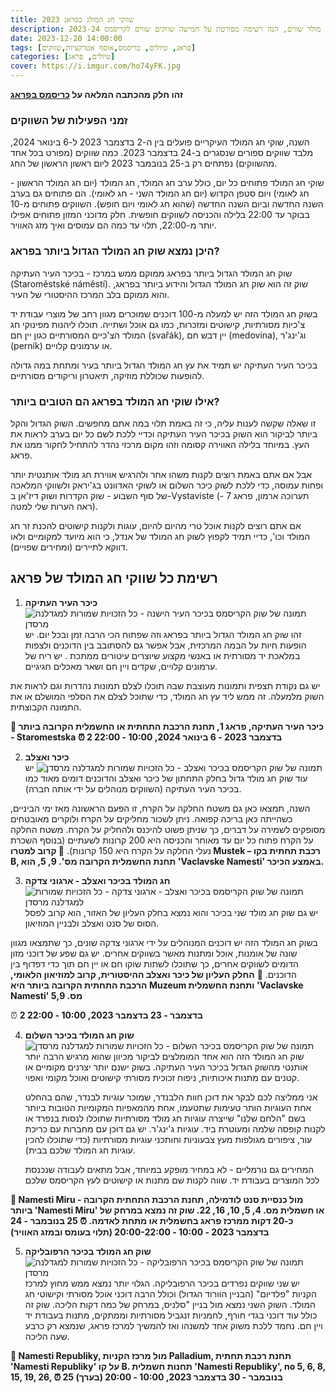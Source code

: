 ```yaml
---
title: שווקי חג המולג בפראג 2023
description: בפראג ישנם מלא שווקי חג מולד שווים, הנה רשימה מפורטת על חמישה שווקים שווים לקריסמס 2023-24
date: 2023-12-20 14:00:00
tags: [פראג, טיולים, כריסמס,אוסף אטרקציות,שווקים]
categories: [טיולים, פראג]
cover: https://i.imgur.com/ho74yFK.jpg
---
```


**זהו חלק מהכתבה המלאה על [כריסמס בפראג](https://kolha.top/travel/prauge/christmas)**

### זמני הפעילות של השווקים
השנה, שוקי חג המולד העיקריים פועלים בין ה-2 בדצמבר 2023 ל-6 בינואר 2024, מלבד שווקים ספורים שנסגרים ב-24 בדצמבר 2023. כמה שווקים (מפורט בכל אחד מהשווקים) נפתחים רק ב-25 בנובמבר 2023 ליום ראשון הראשון של החג.

שוקי חג המולד פתוחים כל יום, כולל ערב חג המולד, חג המולד (יום חג המולד הראשון - חג לאומי) ויום סטפן הקדוש (יום חג המולד השני - חג לאומי). הם פתוחים גם בערב השנה החדשה וביום השנה החדשה (שהוא חג לאומי ויום חופש).
השווקים פתוחים מ-10 בבוקר עד 22:00 בלילה והכניסה לשווקים חופשית.
חלק מדוכני המזון פתוחים אפילו יותר מ-22:00, תלוי עד כמה הם עמוסים ואיך מזג האוויר.


### היכן נמצא שוק חג המולד הגדול ביותר בפראג?
שוק חג המולד הגדול ביותר בפראג ממוקם ממש במרכז - בכיכר העיר העתיקה (Staroměstské náměstí). שוק זה הוא שוק חג המולד הגדול והידוע ביותר בפראג, והוא ממוקם בלב המרכז ההיסטורי של העיר.

בשוק חג המולד הזה יש למעלה מ-100 דוכנים שמוכרים מגוון רחב של מוצרי עבודת יד צ'כיות מסורתיות, קישוטים ומזכרות, כמו גם אוכל ושתייה. תוכלו ליהנות מפינוקי חג המולד הצ'כיים המסורתיים כגון יין חם (svařák), יין דבש חם (medovina), וג'ינג'ר (perník) או ערמונים קלויים.

בכיכר העיר העתיקה יש תמיד את עץ חג המולד הגדול ביותר בעיר ומתחת במה גדולה להופעות שכוללת מוזיקה, תיאטרון וריקודים מסורתיים.

### אילו שוקי חג המולד בפראג הם הטובים ביותר?
זו שאלה שקשה לענות עליה, כי זה באמת תלוי במה אתם מחפשים. השוק הגדול והקל ביותר לביקור הוא השוק בכיכר העיר העתיקה וכדיי ללכת לשם כל יום בערב לראות את העץ. במיוחד בלילה האווירה קסומה וזהו מקום מרכזי נהדר להתחיל לחקור ממנו את פראג.

אבל אם אתם באמת רוצים לקנות משהו אחר ולהרגיש אווירת חג מולד אותנטית יותר ופחות עמוסה, כדי ללכת לשוק כיכר השלום או לשוקי האדוונט בג'יראק ולשווקי המלאכה של סוף השבוע - שוק הקדרות ושוק דיז'אן ב-Vystaviste (תערוכה ארמון, פראג 7 - ראה הערות שלי למטה).

אם אתם רוצים לקנות אוכל טרי מהיום להיום, עוגות ולקנות קישוטים להכנת זר חג המולד וכו', כדיי תמיד לקפוץ לשוק חג המולד של אנדל, כי הוא מיועד למקומיים ולאו דווקא לתיירים (ומחירים שפויים).

## רשימת כל שווקי חג המולד של פראג

1. **כיכר העיר העתיקה**
![תמונה של שוק הקריסמס בכיכר העיר הישנה - כל הזכויות שמורות למגדלנה מרסדן](https://kolha.top/images/hF0VpJK/Christmas-Market-at-Old-Town-Square-View-from-Prague.webp)
זהו שוק חג המולד הגדול ביותר בפראג וזה שפתוח הכי הרבה זמן ובכל יום. יש הופעות חיות על הבמה המרכזית, אבל אפשר גם להסתובב בין הדוכנים ולצפות במלאכת יד מסורתית או באנשי מקצוע שיוצרים עיטורים ממתכת . יש ריח של ערמונים קלויים, שקדים ויין חם ושאר מאכלים חגיגיים.

יש גם נקודת תצפית ותמונות מעוצבת שבה תוכלו לצלם תמונות נהדרות וגם לראות את השוק מלמעלה. זה ממש ליד עץ חג המולד, כדי שתוכל לצלם את הסלפי המושלם או את התמונה הקבוצתית.

**📍 כיכר העיר העתיקה, פראג 1, תחנת הרכבת התחתית או החשמלית הקרובה ביותר - Staromestska
⏰ 2 בדצמבר 2023 - 6 בינואר 2024, 10:00 - 22:00**


2. **כיכר ואצלב**
![תמונה של שוק הקריסמס בכיכר ואצלב - כל הזכויות שמורות למגדלנה מרסדן](https://kolha.top/images/f8Vb1kq/Gingerbread-stall-at-Christmas-Markets-View-from-Prague.webp)
יש עוד שוק חג מולד גדול בחלק התחתון של כיכר ואצלב והדוכנים דומים מאוד כמו בכיכר העיר העתיקה (השווקים מנוהלים על ידי אותה חברה).

השנה, תמצאו כאן גם משטח החלקה על הקרח, זו הפעם הראשונה מאז ימי הביניים, כשהייתה כאן בריכה קפואה. ניתן לשכור מחליקים על הקרח ולוקרים מאובטחים מסופקים לשמירה על דברים, כך שניתן פשוט להיכנס ולהחליק על הקרח. משטח החלקה על הקרח פתוח כל יום עד מאוחר והכניסה היא 200 קרונות לשעתיים (בנוסף השכרת נעלי החלקה על הקרח היא 150 קרונות).
**📍 קרוב למטרו Mustek – רכבת תחתית בקו B, תחנת החשמלית הקרובה מס'. 9, 5, הוא 'Vaclavske Namesti' באמצע הכיכר.**


3. **חג המולד בכיכר ואצלב - ארגוני צדקה**
![תמונה של שוק הקריסמס בכיכר ואצלב - ארגוני צדקה - כל הזכויות שמורות למגדלנה מרסדן](https://kolha.top/images/XYYR67J/Roasted-chestnuts-at-Christmas-market-View-from-Prague.webp)
יש גם שוק חג מולד שני בכיכר והוא נמצא בחלק העליון של האזור, הוא קרוב לפסל הסוס של סנט ואצלב ולבניין המוזיאון.

בשוק חג המולד הזה יש דוכנים המנוהלים על ידי ארגוני צדקה שונים, כך שתמצאו מגוון שונה של אומנות, אוכל ומתנות מאשר בשווקים אחרים. יש גם שפע של דוכני מזון הדומים לשווקים אחרים, כך שתוכלו לשתות שוקו חם או יין חם תוך כדי דפדוף בין הדוכנים.
📍 **החלק העליון של כיכר ואצלב ההיסטורית, קרוב למוזיאון הלאומי, הרכבת התחתית הקרובה ביותר היא Muzeum ותחנת החשמלית 'Vaclavske Namesti' מס. 5,9**

⏰ **2 בדצמבר - 23 בדצמבר 2023, 10:00 - 22:00**


4. **שוק חג המולד בכיכר השלום**
![תמונה של שוק הקריסמס בכיכר השלום - כל הזכויות שמורות למגדלנה מרסדן](https://kolha.top/images/8g6knMB/Christmas-Market-at-Peace-Square-View-from-Prague-1.webp)
שוק חג המולד הזה הוא אחד המומלצים לביקור מכיוון שהוא מרגיש הרבה יותר אותנטי מהשוק הגדול בכיכר העיר העתיקה. בשוק ישנם יותר יצרנים מקומיים או קטנים עם מתנות איכותיות, ניפוח זכוכית מסורתי 
קישוטים ואוכל מקומי ואפוי.

	אני ממליצה לכם לבקר את דוכן חוות הלבנדר, שמוכר עוגיות לבנדר, שהם בהחלט אחת העוגיות הותר טעימות שתטעמו, אחת מהמאפיות המקומיות הטובות ביותר בשם "הלחם שלנו" שייצרה עוגיות חג מולד מסורתיות שתוכלו לנסות בנפרד או לקנות קופסה שלמה ומעוטרת ביד. עוגיות ג'ינג'ר. יש גם דוכן עם מחברות עם כריכת עור, ציפורים מגולפות מעץ צבעוניות  וחותכני עוגיות מסורתיות (כדי שתוכלו להכין עוגיות חג המולד שלכם בבית).

	המחירים גם נורמליים - לא במחיר מופקע במיוחד, אבל מתאים לעבודה שנכנסת לכל המוצרים בעבודת יד. שווה לקנות שם מתנות או קישוטים לעץ הקריסמס שלכם

**📍 Namesti Miru - מול כנסיית סנט לודמילה, תחנת הרכבת התחתית הקרובה ביותר 'Namesti Miru' או חשמלית מס. 4, 5, 10, 16, 22. שוק זה נמצא במרחק של כ-20 דקות ממרכז פראג בחשמלית או מתחת לאדמה.
⏰ 25 בנובמבר - 24 בדצמבר 2023 - 10:00 - 20:00-22:00 (תלוי בעומס ובמזג האוויר)**


5. **שוק חג המולד בכיכר הרפובליקה**
![תמונה של שוק הקריסמס בכיכר הרפובליקה - כל הזכויות שמורות למגדלנה מרסדן](https://kolha.top/images/XVy3NHt/Christmas-Gingerbreads-at-market-View-from-Prague.webp)
יש שני שווקים נפרדים בכיכר הרפובליקה. הגלוי יותר נמצא ממש מחוץ למרכז הקניות "פלדיום" (הבניין הוורוד הגדול) וכולל הרבה דוכני אוכל מסורתי וקישוטי חג המולד.
השוק השני נמצא מול בניין "סלניס, במרחק של כמה דקות הליכה. שוק זה כולל עוד דוכני בגדי חורף, לחמניות זנגביל מסורתיות וממתקים, מתנות בעבודת יד ויין חם. נחמד ללכת משוק אחד למשנהו ואז להמשיך למרכז פראג, שנמצא רק כרבע שעה הליכה.

**📍 Namesti Republiky, מול מרכז הקניות Palladium, תחנת רכבת תחתית 'Namesti Republiky' על קו B. תחנות חשמלית 'Namesti Republiky', no 5, 6, 8, 15, 19, 26,
⏰ 25 בנובמבר - 30 בדצמבר 2023, 10:00 - 20:00 (בערך)**


